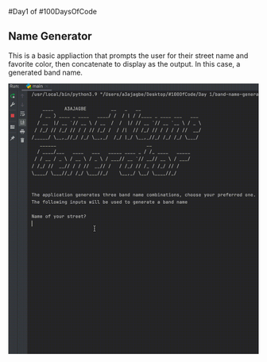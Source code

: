 #Day1 of #100DaysOfCode


## Name Generator
This is a basic appliaction that prompts the user for their street name and favorite color, then concatenate to display as the output. In this case, a generated band name.

![Demo](https://github.com/A3AJAGBE/band-name-generator/blob/band-name-app/band-name-update.gif)
